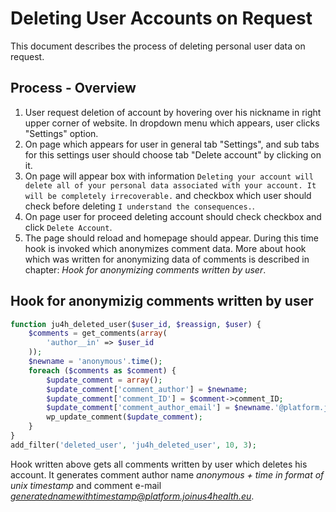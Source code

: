 # Deleting User Accounts on Request
This document describes the process of deleting personal user data on request.

## Process - Overview
1. User request deletion of account by hovering over his nickname in right upper corner of website. In dropdown menu which appears, user clicks "Settings" option.
2. On page which appears for user in general tab "Settings", and sub tabs for this settings user should choose tab "Delete account" by clicking on it.
3. On page will appear box with information ```Deleting your account will delete all of your personal data associated with your account. It will be completely irrecoverable.``` and checkbox which user should check before deleting ```I understand the consequences.```.
4. On page user for proceed deleting account should check checkbox and click ```Delete Account```.
5. The page should reload and homepage should appear. During this time hook is invoked which anonymizes comment data. More about hook which was written for anonymizing data of comments is described in chapter: *Hook for anonymizing comments written by user*.

## Hook for anonymizig comments written by user
```php
function ju4h_deleted_user($user_id, $reassign, $user) {
    $comments = get_comments(array(
        'author__in' => $user_id
    ));
    $newname = 'anonymous'.time();
    foreach ($comments as $comment) {
        $update_comment = array();
        $update_comment['comment_author'] = $newname;
        $update_comment['comment_ID'] = $comment->comment_ID;
        $update_comment['comment_author_email'] = $newname.'@platform.joinus4health.eu';
        wp_update_comment($update_comment);
    }
}
add_filter('deleted_user', 'ju4h_deleted_user', 10, 3);
```
Hook written above gets all comments written by user which deletes his account. It generates comment author name *anonymous + time in format of unix timestamp* and comment e-mail *generatednamewithtimestamp@platform.joinus4health.eu*.
